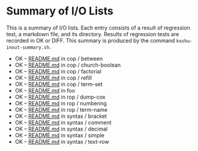# Summary of I/O Lists

This is a summary of I/O lists.
Each entry consists of a result of regression test,
a markdown file, and its directory.
Results of regression tests are recorded in OK or DIFF.
This summary is produced by the command `koshu-inout-summary.sh`.

* OK – [README.md](cop/between/README.md) in cop / between
* OK – [README.md](cop/church-boolean/README.md) in cop / church-boolean
* OK – [README.md](cop/factorial/README.md) in cop / factorial
* OK – [README.md](cop/refill/README.md) in cop / refill
* OK – [README.md](cop/term-set/README.md) in cop / term-set
* OK – [README.md](foo/README.md) in foo
* OK – [README.md](rop/dump-cox/README.md) in rop / dump-cox
* OK – [README.md](rop/numbering/README.md) in rop / numbering
* OK – [README.md](rop/term-name/README.md) in rop / term-name
* OK – [README.md](syntax/bracket/README.md) in syntax / bracket
* OK – [README.md](syntax/comment/README.md) in syntax / comment
* OK – [README.md](syntax/decimal/README.md) in syntax / decimal
* OK – [README.md](syntax/simple/README.md) in syntax / simple
* OK – [README.md](syntax/text-row/README.md) in syntax / text-row
